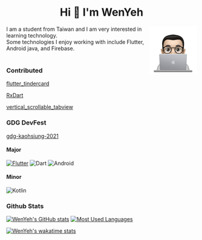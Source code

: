 
<h1 align="center">Hi 👋  I'm WenYeh </h1>

  <img src="https://github.com/wayne900204/wayne900204/blob/main/profile-img.png" align="right" width="25%"/>
I am a student from Taiwan and I am very interested in learning technology.
<br>
Some technologies I enjoy working with include Flutter, Android java, and Firebase.
<br>
<br>

### Contributed
[flutter_tindercard](https://pub.dev/packages/flutter_tindercard)

[RxDart](https://github.com/ReactiveX/rxdart)

[vertical_scrollable_tabview](https://github.com/wayne900204/vertical_scrollable_tabview)
### GDG DevFest
[gdg-kaohsiung-2021](https://gdg.community.dev/events/details/google-gdg-kaohsiung-presents-devfest-tainan-kaohsiung-2021/#)
#### Major 
[![Flutter](https://img.shields.io/badge/flutter-%233498DB.svg?&style=for-the-badge&logo=flutter&logoColor=white)](https://github.com/wayne900204/Flutter-Login-Firebase-Bloc)
![Dart](https://img.shields.io/badge/dart-%231DA1F2.svg?&style=for-the-badge&logo=dart&logoColor=white)
![Android](https://img.shields.io/badge/android-teal.svg?&style=for-the-badge&logo=android&logoColor=white")
#### Minor
![Kotlin](https://img.shields.io/badge/kotlin-%23FF5722.svg?&style=for-the-badge&logo=kotlin&logoColor=white)

### Github Stats
[![WenYeh's GitHub stats](https://github-readme-stats.vercel.app/api?username=wayne900204&show_icons=true&line_height=21&show_icons=true&theme=buefy&count_private=true&cache_seconds=1800)](https://github.com/anuraghazra/github-readme-stats)
[![Most Used Languages](https://github-readme-stats.vercel.app/api/top-langs/?username=wayne900204&show_icons=true&theme=buefy&layout=compact&cache_seconds=1800&langs_count=8)](https://github.com/wayne900204)
<br>

[![WenYeh's wakatime stats](https://github-readme-stats.vercel.app/api/wakatime?username=wayne900204&layout=compact&bg_color=ffffff&v=2)](https://github.com/wayne900204)
